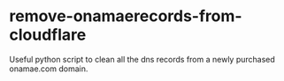 # remove-onamaerecords-from-cloudflare
Useful python script to clean all the dns records from a newly purchased onamae.com domain. 
